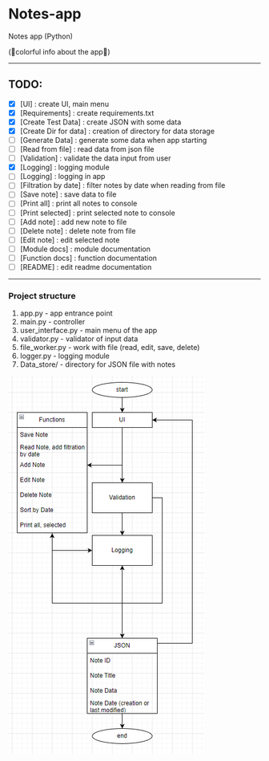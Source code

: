 # Notes-app
Notes app (Python)

(🌟colorful info about the app🌟)

---

## TODO:
- [x] [UI] : create UI, main menu
- [x] [Requirements] : create requirements.txt
- [x] [Create Test Data] : create JSON with some data
- [x] [Create Dir for data] : creation of directory for data storage
- [ ] [Generate Data] : generate some data when app starting
- [ ] [Read from file] : read data from json file
- [ ] [Validation] : validate the data input from user
- [x] [Logging] : logging module
- [ ] [Logging] : logging in app
- [ ] [Filtration by date] : filter notes by date when reading from file
- [ ] [Save note] : save data to file
- [ ] [Print all] : print all notes to console
- [ ] [Print selected] : print selected note to console
- [ ] [Add note] : add new note to file
- [ ] [Delete note] : delete note from file
- [ ] [Edit note] : edit selected note
- [ ] [Module docs] : module documentation
- [ ] [Function docs] : function documentation
- [ ] [README] : edit readme documentation

---

### Project structure
1) app.py - app entrance point
2) main.py - controller
3) user_interface.py - main menu of the app
4) validator.py - validator of input data
5) file_worker.py - work with file (read, edit, save, delete)
6) logger.py - logging module
7) Data_store/ - directory for JSON file with notes

![structure.png](structure.png)
